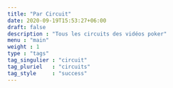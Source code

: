 ```yaml
---
title: "Par Circuit"
date: 2020-09-19T15:53:27+06:00
draft: false
description : "Tous les circuits des vidéos poker"
menu : "main"
weight : 1
type : "tags"
tag_singulier : "circuit"
tag_pluriel   : "circuits"
tag_style     : "success"
---
```

